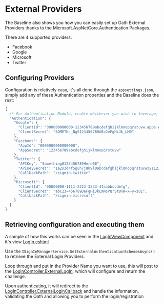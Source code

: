 # External Providers

The Baseline also shows you how you can easily set up Oath External Providers thanks to the Microsoft.AspNetCore.Authentication Packages.

There are 4 supported providers:

- Facebook
- Google
- Microsoft
- Twitter

## Configuring Providers

Configuration is relatively easy, it's all done through the `appsettings.json`, simply add any of these Authentication properties and the Baseline does the rest:

```javascript
{
  /* For Authentication Module, enable whichever you wish to leverage, follow https://learn.microsoft.com/en-us/aspnet/core/security/authentication/social/?view=aspnetcore-8.0&tabs=visual-studio for how to generate them.*/
  "Authentication": {
    "Google": {
      "ClientId": "000000000000-123456789abcdefghijklmnopqrstuvw.apps.googleusercontent.com",
      "ClientSecret": "SOMETH-_Ng0123456789ABcDeFgHiJk_LM0"
    },
    "Facebook": {
      "AppId": "0000000000000000",
      "AppSecret": "123456789abcdefghijklmnopqrstuvw"
    },
    "Twitter": {
      "APIKey": "Something0123456789Here00",
      "APIKeySecret": "1a2s3d4f5g6h7j8k9l0abcdefghijklmnopqrstuvwxyz12345",
      "CallbackPath": "/signin-twitter"
    },
    "Microsoft": {
      "ClientId": "00000000-1111-2222-3333-44aabbccdefg",
      "ClientSecret": "abC23~456789DeFgHiJkLmNoPQrStUvW~x~y~z01",
      "CallbackPath": "/signin-microsoft"
    }
  }
}
```

## Retrieving configuration and executing them

A sample of how this works can be seen in the [LogInViewComponent](../../src/Account/Account.RCL/Features/Account/LogIn/LogInViewComponent.cs) and it's view [LogIn.cshtml](../../src/Account/Account.RCL/Features/Account/LogIn/LogIn.cshtml)

Use the `ISignInManagerService.GetExternalAuthenticationSchemesAsync()` to retrieve the External Login Providers.

Loop through and put in the Provider Name you want to use, this will post to the [LogInController.ExternalLogIn](../../src/Account/Account.RCL/Features/Account/LogIn/LogInController.cs), which will configure and return the challenge.

Upon authenticating, it will redirect to the [LogInController.ExternalLogInCallback](../../src/Account/Account.RCL/Features/Account/LogIn/LogInController.cs) and handle the information, validating the Oath and allowing you to perform the login/registration